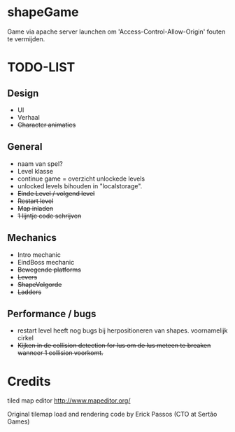 shapeGame
=========
Game via apache server launchen om 'Access-Control-Allow-Origin' fouten te vermijden.

TODO-LIST
=========

Design
------
- UI
- Verhaal
- ~~Character animaties~~

General
------
- naam van spel?
- Level klasse
- continue game = overzicht unlockede levels
- unlocked levels bihouden in "localstorage".
- ~~Einde Level / volgend level~~
- ~~Restart level~~
- ~~Map inladen~~
- ~~1 lijntje code schrijven~~

Mechanics
------
- Intro mechanic
- EindBoss mechanic
- ~~Bewegende platforms~~
- ~~Levers~~
- ~~ShapeVolgorde~~
- ~~Ladders~~

Performance / bugs
------
- restart level heeft nog bugs bij herpositioneren van shapes. voornamelijk cirkel
- ~~Kijken in de collision detection for lus om de lus meteen te breaken wanneer 1 collision voorkomt.~~

Credits
=========
tiled map editor http://www.mapeditor.org/

Original tilemap load and rendering code by Erick Passos (CTO at Sertão Games)